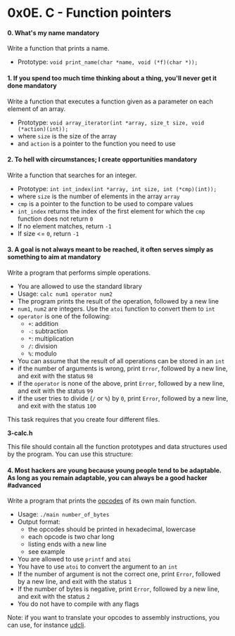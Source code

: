 <h1 class="gap">0x0E. C - Function pointers</h1>


<h4 class="task">
    0. What's my name
      <span class="alert alert-warning mandatory-optional">
        mandatory
      </span>
</h4><p>Write a function that prints a name.</p><ul>
<li>Prototype: <code>void print_name(char *name, void (*f)(char *));</code></li>
</ul>


<h4 class="task">
    1. If you spend too much time thinking about a thing, you'll never get it done
      <span class="alert alert-warning mandatory-optional">
        mandatory
      </span>
</h4><p>Write a function that executes a function given as a parameter on each element of an array.</p><ul>
<li>Prototype: <code>void array_iterator(int *array, size_t size, void (*action)(int));</code></li>
<li>where <code>size</code> is the size of the array</li>
<li>and <code>action</code> is a pointer to the function you need to use</li>
</ul>


<h4 class="task">
    2. To hell with circumstances; I create opportunities
      <span class="alert alert-warning mandatory-optional">
        mandatory
      </span>
</h4><p>Write a function that searches for an integer.</p><ul>
<li>Prototype: <code>int int_index(int *array, int size, int (*cmp)(int));</code></li>
<li>where <code>size</code> is the number of elements in the array <code>array</code></li>
<li><code>cmp</code> is a pointer to the function to be used to compare values</li>
<li><code>int_index</code> returns the index of the first element for which the <code>cmp</code> function does not return <code>0</code></li>
<li>If no element matches, return <code>-1</code></li>
<li>If size &lt;= <code>0</code>, return <code>-1</code></li>
</ul>


<h4 class="task">
    3. A goal is not always meant to be reached, it often serves simply as something to aim at
      <span class="alert alert-warning mandatory-optional">
        mandatory
      </span>
</h4><p>Write a program that performs simple operations.</p><ul>
<li>You are allowed to use the standard library</li>
<li>Usage: <code>calc num1 operator num2</code></li>
<li>The program prints the result of the operation, followed by a new line</li>
<li><code>num1</code>, <code>num2</code> are integers. Use the <code>atoi</code> function to convert them to <code>int</code></li>
<li><code>operator</code> is one of the following:

<ul>
<li><code>+</code>: addition</li>
<li><code>-</code>: subtraction</li>
<li><code>*</code>: multiplication</li>
<li><code>/</code>: division</li>
<li><code>%</code>: modulo</li>
</ul></li>
<li>You can assume that the result of all operations can be stored in an <code>int</code></li>
<li>if the number of arguments is wrong, print <code>Error</code>, followed by a new line, and exit with the status <code>98</code></li>
<li>if the <code>operator</code> is none of the above, print <code>Error</code>, followed by a new line, and exit with the status <code>99</code></li>
<li>if the user tries to divide (<code>/</code> or <code>%</code>) by <code>0</code>, print <code>Error</code>, followed by a new line, and exit with the status <code>100</code></li>
</ul><p>This task requires that you create four different files.</p><p><strong>3-calc.h</strong></p><p>This file should contain all the function prototypes and data structures used by the program.
You can use this structure:</p>


<h4 class="task">
    4. Most hackers are young because young people tend to be adaptable. As long as you remain adaptable, you can always be a good hacker
      <span class="alert alert-info mandatory-optional">
        #advanced
      </span>
</h4><p>Write a program that prints the <a href="/rltoken/QpVps-4Tyq8Cb_69hR0SZQ" target="_blank" title="opcodes">opcodes</a> of its own main function.</p><ul>
<li>Usage: <code>./main number_of_bytes</code></li>
<li>Output format:

<ul>
<li>the opcodes should be printed in hexadecimal, lowercase</li>
<li>each opcode is two char long</li>
<li>listing ends with a new line</li>
<li>see example</li>
</ul></li>
<li>You are allowed to use <code>printf</code> and <code>atoi</code></li>
<li>You have to use <code>atoi</code> to convert the argument to an <code>int</code></li>
<li>If the number of argument is not the correct one, print <code>Error</code>, followed by a new line, and exit with the status <code>1</code></li>
<li>If the number of bytes is negative, print <code>Error</code>, followed by a new line, and exit with the status <code>2</code></li>
<li>You do not have to compile with any flags</li>
</ul><p>Note: if you want to translate your opcodes to assembly instructions, you can use, for instance <a href="/rltoken/DSC2K4VYYC7tANplwlPHvw" target="_blank" title="udcli">udcli</a>.</p>

